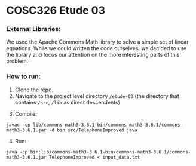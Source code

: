 # COSC326 Etude 03

### External Libraries:
We used the Apache Commons Math library to solve a simple set of linear equations. While we could written the code ourselves, we decided to use the library and focus our attention on the more interesting parts of this problem.

### How to run:
1. Clone the repo.  
2. Navigate to the project level directory `/etude-03` (the directory that contains `/src`, `/lib` as direct descendents)
<!-- Key: unix | windows
```
python3 -m venv venv | python -m venv C:\path\to\new\virtual\environment
source venv/bin/activate | C:\> <venv>\Scripts\activate.bat
pip install -r requirements.txt
python random-points.py {n-points} > input.txt
python etude-03.py < input.txt
``` -->

3. Compile: 
```
javac -cp lib/commons-math3-3.6.1-bin/commons-math3-3.6.1/commons-math3-3.6.1.jar -d bin src/TelephoneImproved.java
```
4. Run:
```
java -cp bin:lib/commons-math3-3.6.1-bin/commons-math3-3.6.1/commons-math3-3.6.1.jar TelephoneImproved < input_data.txt 
 ```